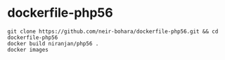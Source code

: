 # dockerfile-php56
	git clone https://github.com/neir-bohara/dockerfile-php56.git && cd dockerfile-php56
	docker build niranjan/php56 .
	docker images
